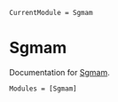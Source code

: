 ```@meta
CurrentModule = Sgmam
```

# Sgmam

Documentation for [Sgmam](https://github.com/oameye/Sgmam.jl).


```@autodocs
Modules = [Sgmam]
```

